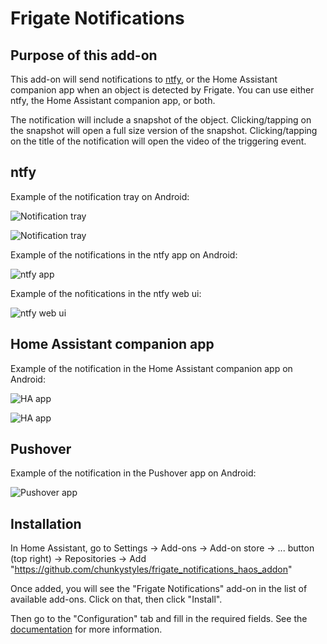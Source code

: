 # Frigate Notifications

## Purpose of this add-on

This add-on will send notifications to [ntfy](https://ntfy.sh), or the Home Assistant companion app when an object is detected by Frigate.  You can use either ntfy, the Home Assistant companion app, or both.

The notification will include a snapshot of the object. Clicking/tapping on the snapshot will open a full size version of the snapshot. Clicking/tapping on the title of the notification will open the video of the triggering event.

## ntfy

Example of the notification tray on Android:

![Notification tray](media/ntfy_tray_1_small.png)

![Notification tray](media/ntfy_tray_2_small.png)

Example of the notifications in the ntfy app on Android:

![ntfy app](media/ntfy_app_small.png)

Example of the nofitications in the ntfy web ui:

![ntfy web ui](media/ntfy_web_ui_small.png)

## Home Assistant companion app

Example of the notification in the Home Assistant companion app on Android:

![HA app](media/ha_app_tray_1_small.png)

![HA app](media/ha_app_tray_2_small.png)

## Pushover

Example of the notification in the Pushover app on Android:

![Pushover app](media/pushover_app_small.png)

## Installation

In Home Assistant, go to Settings -> Add-ons -> Add-on store -> ... button (top right) -> Repositories -> Add "https://github.com/chunkystyles/frigate_notifications_haos_addon"

Once added, you will see the "Frigate Notifications" add-on in the list of available add-ons.  Click on that, then click "Install".

Then go to the "Configuration" tab and fill in the required fields. See the [documentation](src/DOCS.md) for more information.
